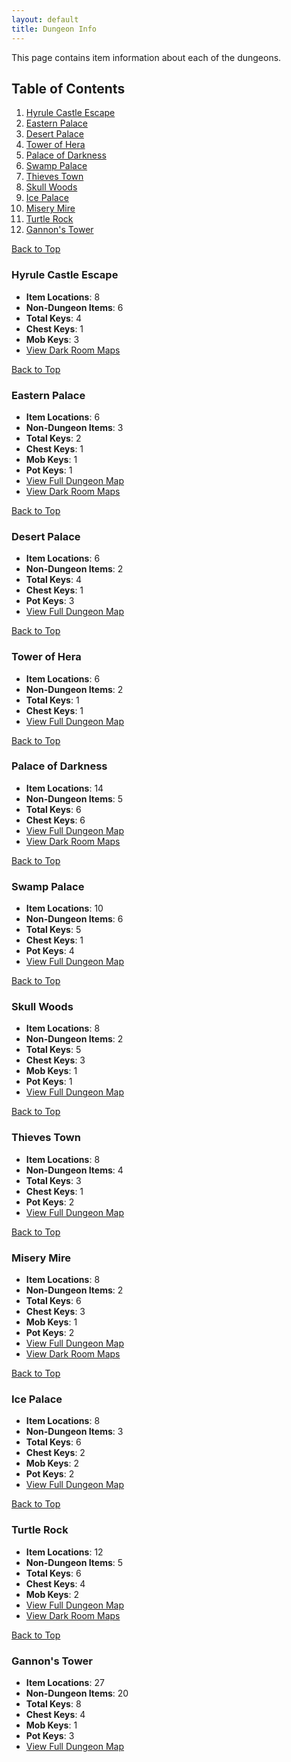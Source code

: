 ```yaml
---
layout: default
title: Dungeon Info
---
```

[//]: # (Top Anchor)
<a name="top"></a>

This page contains item information about each of the dungeons.


## Table of Contents
1. [Hyrule Castle Escape](#hyrule-castle-escape)
2. [Eastern Palace](#eastern-palace)
3. [Desert Palace](#desert-palace)
4. [Tower of Hera](#tower-of-hera)
5. [Palace of Darkness](#palace-of-darkness)
6. [Swamp Palace](#swamp-palace)
7. [Thieves Town](#thieves-town)
8. [Skull Woods](#skull-woods)
9. [Ice Palace](#ice-palace)
10. [Misery Mire](#misery-mire)
11. [Turtle Rock](#turtle-rock)
12. [Gannon's Tower](#gannons-tower)

[Back to Top](#top)
### Hyrule Castle Escape
- **Item Locations**: 8
- **Non-Dungeon Items**: 6
- **Total Keys**: 4
- **Chest Keys**: 1
- **Mob Keys**: 3
- [View Dark Room Maps](/maps/dark-room-maps.md#hyrule-castle-escape)

[Back to Top](#top)
### Eastern Palace 
- **Item Locations**: 6
- **Non-Dungeon Items**: 3
- **Total Keys**: 2
- **Chest Keys**: 1
- **Mob Keys**: 1
- **Pot Keys**: 1
- [View Full Dungeon Map](/maps/full-dungeon-maps.md#eastern-palace)
- [View Dark Room Maps](/maps/dark-room-maps.md#eastern-palace)

[Back to Top](#top)
### Desert Palace
- **Item Locations**: 6
- **Non-Dungeon Items**: 2 
- **Total Keys**: 4
- **Chest Keys**: 1
- **Pot Keys**: 3
- [View Full Dungeon Map](/maps/full-dungeon-maps.md#desert-palace)

[Back to Top](#top)
### Tower of Hera
- **Item Locations**: 6 
- **Non-Dungeon Items**: 2
- **Total Keys**: 1
- **Chest Keys**: 1
- [View Full Dungeon Map](/maps/full-dungeon-maps.md#tower-of-hera)

[Back to Top](#top)
### Palace of Darkness
- **Item Locations**: 14
- **Non-Dungeon Items**: 5
- **Total Keys**: 6
- **Chest Keys**: 6
- [View Full Dungeon Map](/maps/full-dungeon-maps.md#palace-of-darkness)
- [View Dark Room Maps](/maps/dark-room-maps.md#palace-of-darkness)

[Back to Top](#top)
### Swamp Palace
- **Item Locations**: 10
- **Non-Dungeon Items**: 6
- **Total Keys**: 5
- **Chest Keys**: 1
- **Pot Keys**: 4
- [View Full Dungeon Map](/maps/full-dungeon-maps.md#swamp-palace)

[Back to Top](#top)
### Skull Woods
- **Item Locations**: 8
- **Non-Dungeon Items**: 2
- **Total Keys**: 5
- **Chest Keys**: 3
- **Mob Keys**: 1
- **Pot Keys**: 1
- [View Full Dungeon Map](/maps/full-dungeon-maps.md#skull-woods)

[Back to Top](#top)
### Thieves Town
- **Item Locations**: 8
- **Non-Dungeon Items**: 4
- **Total Keys**: 3
- **Chest Keys**: 1
- **Pot Keys**: 2
- [View Full Dungeon Map](/maps/full-dungeon-maps.md#thieves-town)

[Back to Top](#top)
### Misery Mire
- **Item Locations**: 8
- **Non-Dungeon Items**: 2
- **Total Keys**: 6
- **Chest Keys**: 3
- **Mob Keys**: 1
- **Pot Keys**: 2
- [View Full Dungeon Map](/maps/full-dungeon-maps.md#misery-mire)
- [View Dark Room Maps](/maps/dark-room-maps.md#misery-mire)

[Back to Top](#top)
### Ice Palace
- **Item Locations**: 8
- **Non-Dungeon Items**: 3
- **Total Keys**: 6
- **Chest Keys**: 2
- **Mob Keys**: 2
- **Pot Keys**: 2
- [View Full Dungeon Map](/maps/full-dungeon-maps.md#ice-palace)
  
[Back to Top](#top)
### Turtle Rock
- **Item Locations**: 12
- **Non-Dungeon Items**: 5 
- **Total Keys**: 6
- **Chest Keys**: 4
- **Mob Keys**: 2
- [View Full Dungeon Map](/maps/full-dungeon-maps.md#turtle-rock)
- [View Dark Room Maps](/maps/dark-room-maps.md#turtle-rock)

[Back to Top](#top)
### Gannon's Tower
- **Item Locations**: 27
- **Non-Dungeon Items**: 20
- **Total Keys**: 8
- **Chest Keys**: 4
- **Mob Keys**: 1
- **Pot Keys**: 3
- [View Full Dungeon Map](/maps/full-dungeon-maps.md#gannons-tower)